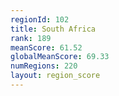 ```yaml
---
regionId: 102
title: South Africa
rank: 189
meanScore: 61.52
globalMeanScore: 69.33
numRegions: 220
layout: region_score
---
```

